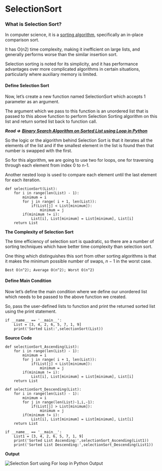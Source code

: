 # SelectionSort

### What is Selection Sort?

In computer science, it is a [sorting algorithm](https://en.wikipedia.org/wiki/Selection_sort), specifically an in-place comparison sort.

It has O(n2) time complexity, making it inefficient on large lists, and generally performs worse than the similar insertion sort.

Selection sorting is noted for its simplicity, and it has performance advantages over more complicated algorithms in certain situations, particularly where auxiliary memory is limited.

#### Define Selection Sort

Now, let’s create a new function named SelectionSort which accepts 1 parameter as an argument.

The argument which we pass to this function is an unordered list that is passed to this above function to perform Selection Sorting algorithm on this list and return sorted list back to function call.

**_Read =&gt;_** [**_Binary Search Algorithm on Sorted List using Loop in Python_**](https://codezup.com//binary-search-algorithm-sorted-list-loop-python/)

So the logic or the algorithm behind Selection Sort is that it iterates all the elements of the list and if the smallest element in the list is found then that number is swapped with the first.

So for this algorithm, we are going to use two for loops, one for traversing through each element from index 0 to n-1.

Another nested loop is used to compare each element until the last element for each iteration.

    def selectionSort(List):
        for i in range(len(List) - 1):
            minimum = i
            for j in range( i + 1, len(List)):
                if(List[j] < List[minimum]):
                    minimum = j
            if(minimum != i):
                List[i], List[minimum] = List[minimum], List[i]
        return List

**The Complexity of Selection Sort**

The time efficiency of selection sort is quadratic, so there are a number of sorting techniques which have better time complexity than selection sort.

One thing which distinguishes this sort from other sorting algorithms is that it makes the minimum possible number of swaps, _n_ − 1 in the worst case.

    Best O(n^2); Average O(n^2); Worst O(n^2)

#### Define Main Condition

Now let’s define the main condition where we define our unordered list which needs to be passed to the above function we created.

So, pass the user-defined lists to function and print the returned sorted list using the print statement.

    if __name__ == '__main__':
        List = [3, 4, 2, 6, 5, 7, 1, 9]
        print('Sorted List:',selectionSort(List))

**Source Code**

    def selectionSort_Ascending(List):
        for i in range(len(List) - 1):
            minimum = i
            for j in range( i + 1, len(List)):
                if(List[j] < List[minimum]):
                    minimum = j
            if(minimum != i):
                List[i], List[minimum] = List[minimum], List[i]
        return List

    def selectionSort_Descending(List):
        for i in range(len(List) - 1):
            minimum = i
            for j in range(len(List)-1,i,-1):
                if(List[j] > List[minimum]):
                    minimum = j
            if(minimum != i):
                List[i], List[minimum] = List[minimum], List[i]
        return List

    if __name__ == '__main__':
        List1 = [3, 4, 2, 6, 5, 7, 1, 9]
        print('Sorted List Ascending:',selectionSort_Ascending(List1))
        print('Sorted List Descending:',selectionSort_Descending(List1))

**Output**

![Selection Sort using For loop in Python Output](https://i2.wp.com/codezup.com/wp-content/uploads/2020/01/Selection-Sort-using-For-loop-in-Python-Output.png?resize=665%2C129&ssl=1)
